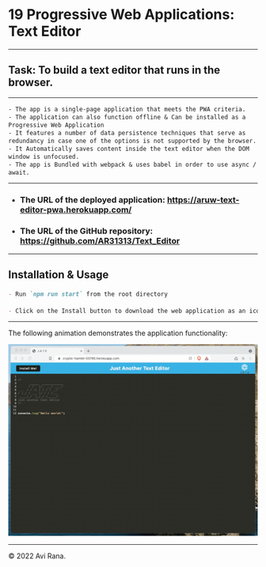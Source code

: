 # 19 Progressive Web Applications: Text Editor

---

## Task: To build a text editor that runs in the browser.

---

    - The app is a single-page application that meets the PWA criteria.
    - The application can also function offline & Can be installed as a Progressive Web Application
    - It features a number of data persistence techniques that serve as redundancy in case one of the options is not supported by the browser.
    - It Automatically saves content inside the text editor when the DOM window is unfocused.
    - The app is Bundled with webpack & uses babel in order to use async / await.

---

- ### The URL of the deployed application: https://aruw-text-editor-pwa.herokuapp.com/

- ### The URL of the GitHub repository: https://github.com/AR31313/Text_Editor

---

## Installation & Usage

```md
- Run `npm run start` from the root directory

- Click on the Install button to download the web application as an icon on the desktop.
```

---

The following animation demonstrates the application functionality:

![Demonstration of the finished Unit 19 Homework being used in the browser and then installed.](./Assets/00-demo.gif)

---

© 2022 Avi Rana.

